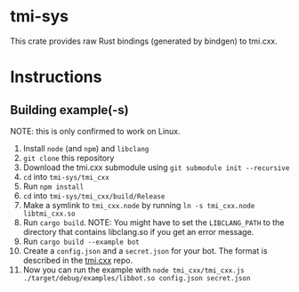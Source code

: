 # tmi-sys

This crate provides raw Rust bindings (generated by bindgen) to tmi.cxx.

# Instructions

## Building example(-s)

NOTE: this is only confirmed to work on Linux.

1. Install `node` (and `npm`) and `libclang`
2. `git clone` this repository
3. Download the tmi.cxx submodule using `git submodule init --recursive`
4. `cd` into `tmi-sys/tmi_cxx`
5. Run `npm install`
6. `cd` into `tmi-sys/tmi_cxx/build/Release`
7. Make a symlink to `tmi_cxx.node` by running `ln -s tmi_cxx.node libtmi_cxx.so`
8. Run `cargo build`.
   NOTE: You might have to set the `LIBCLANG_PATH` to the directory that 
   contains libclang.so if you get an error message.
9. Run `cargo build --example bot`
10. Create a `config.json` and a `secret.json` for your bot.  The format is
   described in the [tmi.cxx](https://github.com/walterpie/tmi.cxx) repo.
11. Now you can run the example with `node tmi_cxx/tmi_cxx.js ./target/debug/examples/libbot.so config.json secret.json`
